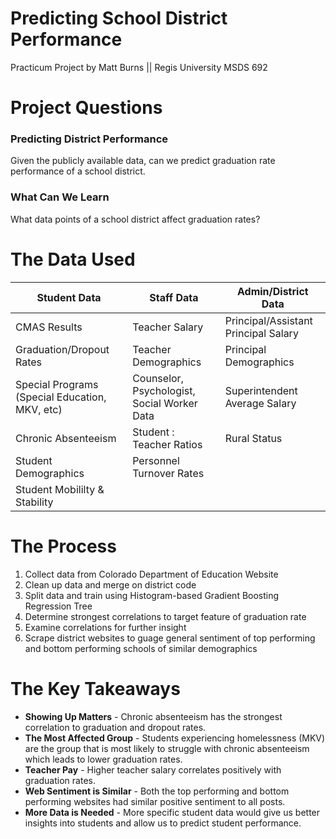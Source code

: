 # Predicting School District Performance
Practicum Project by Matt Burns || 
Regis University MSDS 692

# Project Questions
### Predicting District Performance
Given the publicly available data, can we predict graduation rate performance of a school district.
### What Can We Learn
What data points of a school district affect graduation rates?

# The Data Used
| Student Data | Staff Data | Admin/District Data |
| --- | --- | --- |
| CMAS Results | Teacher Salary | Principal/Assistant Principal Salary |
| Graduation/Dropout Rates | Teacher Demographics | Principal Demographics |
| Special Programs (Special Education, MKV, etc) | Counselor, Psychologist, Social Worker Data | Superintendent Average Salary |
| Chronic Absenteeism | Student : Teacher Ratios | Rural Status |
| Student Demographics | Personnel Turnover Rates |
| Student Mobililty & Stability |

# The Process
1. Collect data from Colorado Department of Education Website
2. Clean up data and merge on district code
3. Split data and train using Histogram-based Gradient Boosting Regression Tree
4. Determine strongest correlations to target feature of graduation rate
5. Examine correlations for further insight
6. Scrape district websites to guage general sentiment of top performing and bottom performing schools of similar demographics

# The Key Takeaways
- **Showing Up Matters** - Chronic absenteeism has the strongest correlation to graduation and dropout rates.
- **The Most Affected Group** - Students experiencing homelessness (MKV) are the group that is most likely to struggle with chronic absenteeism which leads to lower graduation rates.
- **Teacher Pay** - Higher teacher salary correlates positively with graduation rates.
- **Web Sentiment is Similar** - Both the top performing and bottom performing websites had similar positive sentiment to all posts.
- **More Data is Needed** - More specific student data would give us better insights into students and allow us to predict student performance.
